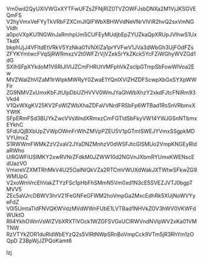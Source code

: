 Vm0wd2QyUXlVWGxXYTFwUFZsZFNjRlZ0TVZOWFJsbDNXa2M1VjJKSGVEQmFS
V2hyVmxVeFYyTkVRbFZXCmJIQlFWbXBHWVdNeVNrVlViR2hvQ2sxVmNGVldh
a0poVXpKU1NGWnJaRmhpUm5CUFEyMUdjbEpZYUZkaQpXRUpJVlhwS1UxTkdX
bkphUjJ4VFltdEtVRkV5YzNka01VNXlZa1prYVFwV1JVa3dWbGh3UjFOdFZs
ZFYKYmtwcFVqSjRWRmxzV2t0WFZrVjVZek5rYkZKck5YcFZiWGhyWVZGd1dG
SXlhSFpXYkdoM1V6RlJlVlJZCmFHRUtVMFphVkZsclpGTmpSbFowWlVoa2Ew
MVZWalZhVlZaM1lrWlpkMWRyY0ZwaE1YQnlXVlZHZDFScwpXbGxSYXpWWFlr
ZG9NMVZxUmxKbFJtUlpDbUZHVVV0WmJYaGhWbXhzY2xkdFJtcFNiRm93Vkd4
V1QxWXgKV25KV2FsWlZWbXhaZDFaVVNrdFRSbFp6WTBad1RsSnVRbmxXYWtK
SFpERmFSd3BUYkZwcVVsWndXRmxzCmFGTldSbFkyVW14YWJGSnNTbmxEYkhC
SFdUQjBXbUpZVWpOWmFrWlhZMVpPZEU5V1pGTmlSWEJYVmxSSgpkMDVYUmxZ
S1RWWmFWMkZzV2xaV2JYaDNZMnhzV0dWSFJtcGlSMUo2VmpKNGEyRldaRWho
UlRGWFlUSlMKY2xwRVNrZFdkM0JZWW10d2NGVnJXbmRYUmxKWENscEdUazVO
VmxreVZXMTRhMkV4U25OalNIQkVZa2RTCmVWUXdWakJXTWtwSFkwZG9WMUpG
V2xoWmVrcEhVakZTYzFSc1pHbFhSMmN5Vm0xd1N3cE5SVEZJVTJ0bgpTMVV5
ZEc5aVJrcDBWV3hrV21FeGNFeGFWM2hoVmpGa2MxcEdhRk5XUjNoWVYyeFdZ
V0l5UmtaTldFNVQKWVdzMVdWWnFUbE1LVTBad1NHVkZOV3hWV0VKWFdWUktO
Rll4YkhOWmVsWlZVbXRXTlVOck1WZGFSVGxUClRWVndNVlpWV2xKa01VMTNW
RzVTYkZOR1duRldWbEYzQ2s5VlRtNWpSRnBoVmpCck9VTm5jR3RhYm1zOQpD
Z3BpWjJZPQoKamt6

lzj